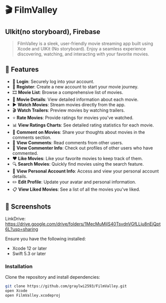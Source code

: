 # 🎬 FilmValley 

## UIkit(no storyboard), Firebase

> FilmValley is a sleek, user-friendly movie streaming app built using Xcode and UIKit (No storyboard). Enjoy a seamless experience discovering, watching, and interacting with your favorite movies.

## 🌟 Features
- 🔑 **Login**: Securely log into your account.
- 📝 **Register**: Create a new account to start your movie journey.
- 🎞️ **Movie List**: Browse a comprehensive list of movies.
- 🧐 **Movie Details**: View detailed information about each movie.
- ▶️ **Watch Movies**: Stream movies directly from the app.
- 🎬 **Watch Trailers**: Preview movies by watching trailers.
- ⭐ **Rate Movies**: Provide ratings for movies you've watched.
- 📊 **View Ratings Charts**: See detailed rating statistics for each movie.
- 💬 **Comment on Movies**: Share your thoughts about movies in the comments section.
- 📝 **View Comments**: Read comments from other users.
- 👤 **View Commenter Info**: Check out profiles of other users who have commented.
- ❤️ **Like Movies**: Like your favorite movies to keep track of them.
- 🔍 **Search Movies**: Quickly find movies using the search feature.
- 👤 **View Personal Account Info**: Access and view your personal account details.
- ✏️ **Edit Profile**: Update your avatar and personal information.
- 📋 **View Liked Movies**: See a list of all the movies you've liked.

## 📸 Screenshots
LinkDrive: https://drive.google.com/drive/folders/1MecMuMjIS40TsvdnVGfLLju8nEjQpt6L?usp=sharing

Ensure you have the following installed:
- Xcode 12 or later
- Swift 5.3 or later

### Installation

Clone the repository and install dependencies:

```bash
git clone https://github.com/graylwi2593/FilmValley.git
open Xcode
open FilmValley.xcodeproj
